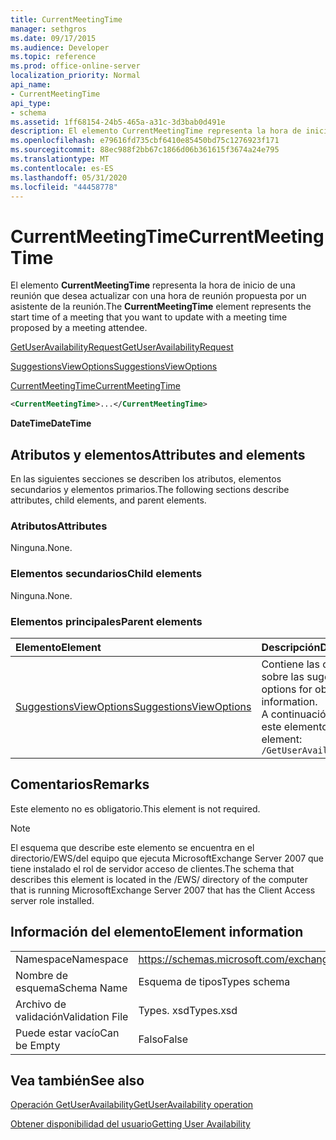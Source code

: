 ```yaml
---
title: CurrentMeetingTime
manager: sethgros
ms.date: 09/17/2015
ms.audience: Developer
ms.topic: reference
ms.prod: office-online-server
localization_priority: Normal
api_name:
- CurrentMeetingTime
api_type:
- schema
ms.assetid: 1ff68154-24b5-465a-a31c-3d3bab0d491e
description: El elemento CurrentMeetingTime representa la hora de inicio de una reunión que desea actualizar con una hora de reunión propuesta por un asistente de la reunión.
ms.openlocfilehash: e79616fd735cbf6410e85450bd75c1276923f171
ms.sourcegitcommit: 88ec988f2bb67c1866d06b361615f3674a24e795
ms.translationtype: MT
ms.contentlocale: es-ES
ms.lasthandoff: 05/31/2020
ms.locfileid: "44458778"
---
```

# <a name="currentmeetingtime"></a><span data-ttu-id="150b3-103">CurrentMeetingTime</span><span class="sxs-lookup"><span data-stu-id="150b3-103">CurrentMeetingTime</span></span>

<span data-ttu-id="150b3-104">El elemento **CurrentMeetingTime** representa la hora de inicio de una reunión que desea actualizar con una hora de reunión propuesta por un asistente de la reunión.</span><span class="sxs-lookup"><span data-stu-id="150b3-104">The **CurrentMeetingTime** element represents the start time of a meeting that you want to update with a meeting time proposed by a meeting attendee.</span></span> 
  
[<span data-ttu-id="150b3-105">GetUserAvailabilityRequest</span><span class="sxs-lookup"><span data-stu-id="150b3-105">GetUserAvailabilityRequest</span></span>](getuseravailabilityrequest.md)
  
[<span data-ttu-id="150b3-106">SuggestionsViewOptions</span><span class="sxs-lookup"><span data-stu-id="150b3-106">SuggestionsViewOptions</span></span>](suggestionsviewoptions.md)
  
[<span data-ttu-id="150b3-107">CurrentMeetingTime</span><span class="sxs-lookup"><span data-stu-id="150b3-107">CurrentMeetingTime</span></span>](currentmeetingtime.md)
  
```xml
<CurrentMeetingTime>...</CurrentMeetingTime>
```

 <span data-ttu-id="150b3-108">**DateTime**</span><span class="sxs-lookup"><span data-stu-id="150b3-108">**DateTime**</span></span>
## <a name="attributes-and-elements"></a><span data-ttu-id="150b3-109">Atributos y elementos</span><span class="sxs-lookup"><span data-stu-id="150b3-109">Attributes and elements</span></span>

<span data-ttu-id="150b3-110">En las siguientes secciones se describen los atributos, elementos secundarios y elementos primarios.</span><span class="sxs-lookup"><span data-stu-id="150b3-110">The following sections describe attributes, child elements, and parent elements.</span></span>
  
### <a name="attributes"></a><span data-ttu-id="150b3-111">Atributos</span><span class="sxs-lookup"><span data-stu-id="150b3-111">Attributes</span></span>

<span data-ttu-id="150b3-112">Ninguna.</span><span class="sxs-lookup"><span data-stu-id="150b3-112">None.</span></span>
  
### <a name="child-elements"></a><span data-ttu-id="150b3-113">Elementos secundarios</span><span class="sxs-lookup"><span data-stu-id="150b3-113">Child elements</span></span>

<span data-ttu-id="150b3-114">Ninguna.</span><span class="sxs-lookup"><span data-stu-id="150b3-114">None.</span></span>
  
### <a name="parent-elements"></a><span data-ttu-id="150b3-115">Elementos principales</span><span class="sxs-lookup"><span data-stu-id="150b3-115">Parent elements</span></span>

|<span data-ttu-id="150b3-116">**Elemento**</span><span class="sxs-lookup"><span data-stu-id="150b3-116">**Element**</span></span>|<span data-ttu-id="150b3-117">**Descripción**</span><span class="sxs-lookup"><span data-stu-id="150b3-117">**Description**</span></span>|
|:-----|:-----|
|[<span data-ttu-id="150b3-118">SuggestionsViewOptions</span><span class="sxs-lookup"><span data-stu-id="150b3-118">SuggestionsViewOptions</span></span>](suggestionsviewoptions.md) <br/> |<span data-ttu-id="150b3-119">Contiene las opciones para obtener información sobre las sugerencias de la reunión.</span><span class="sxs-lookup"><span data-stu-id="150b3-119">Contains the options for obtaining meeting suggestion information.</span></span>  <br/> <span data-ttu-id="150b3-120">A continuación se encuentra la expresión XPath de este elemento:</span><span class="sxs-lookup"><span data-stu-id="150b3-120">The following is the XPath to this element:</span></span>  <br/>  `/GetUserAvailabilityRequest/SuggestionViewOptions` <br/> |
   
## <a name="remarks"></a><span data-ttu-id="150b3-121">Comentarios</span><span class="sxs-lookup"><span data-stu-id="150b3-121">Remarks</span></span>

<span data-ttu-id="150b3-122">Este elemento no es obligatorio.</span><span class="sxs-lookup"><span data-stu-id="150b3-122">This element is not required.</span></span>
  
> [!NOTE]
> <span data-ttu-id="150b3-123">El esquema que describe este elemento se encuentra en el directorio/EWS/del equipo que ejecuta MicrosoftExchange Server 2007 que tiene instalado el rol de servidor acceso de clientes.</span><span class="sxs-lookup"><span data-stu-id="150b3-123">The schema that describes this element is located in the /EWS/ directory of the computer that is running MicrosoftExchange Server 2007 that has the Client Access server role installed.</span></span> 
  
## <a name="element-information"></a><span data-ttu-id="150b3-124">Información del elemento</span><span class="sxs-lookup"><span data-stu-id="150b3-124">Element information</span></span>

|||
|:-----|:-----|
|<span data-ttu-id="150b3-125">Namespace</span><span class="sxs-lookup"><span data-stu-id="150b3-125">Namespace</span></span>  <br/> |https://schemas.microsoft.com/exchange/services/2006/types  <br/> |
|<span data-ttu-id="150b3-126">Nombre de esquema</span><span class="sxs-lookup"><span data-stu-id="150b3-126">Schema Name</span></span>  <br/> |<span data-ttu-id="150b3-127">Esquema de tipos</span><span class="sxs-lookup"><span data-stu-id="150b3-127">Types schema</span></span>  <br/> |
|<span data-ttu-id="150b3-128">Archivo de validación</span><span class="sxs-lookup"><span data-stu-id="150b3-128">Validation File</span></span>  <br/> |<span data-ttu-id="150b3-129">Types. xsd</span><span class="sxs-lookup"><span data-stu-id="150b3-129">Types.xsd</span></span>  <br/> |
|<span data-ttu-id="150b3-130">Puede estar vacío</span><span class="sxs-lookup"><span data-stu-id="150b3-130">Can be Empty</span></span>  <br/> |<span data-ttu-id="150b3-131">Falso</span><span class="sxs-lookup"><span data-stu-id="150b3-131">False</span></span>  <br/> |
   
## <a name="see-also"></a><span data-ttu-id="150b3-132">Vea también</span><span class="sxs-lookup"><span data-stu-id="150b3-132">See also</span></span>



[<span data-ttu-id="150b3-133">Operación GetUserAvailability</span><span class="sxs-lookup"><span data-stu-id="150b3-133">GetUserAvailability operation</span></span>](getuseravailability-operation.md)


[<span data-ttu-id="150b3-134">Obtener disponibilidad del usuario</span><span class="sxs-lookup"><span data-stu-id="150b3-134">Getting User Availability</span></span>](https://msdn.microsoft.com/library/d4133fcb-9b0f-4e6b-aadf-a389da83516a%28Office.15%29.aspx)

